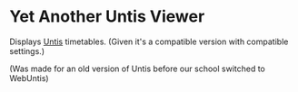 # Yet Another Untis Viewer

Displays [Untis](https://untis.at) timetables.
(Given it's a compatible version with compatible settings.)

(Was made for an old version of Untis before our school switched to WebUntis)
